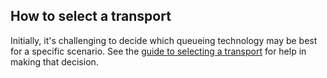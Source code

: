 ## How to select a transport

Initially, it's challenging to decide which queueing technology may be best for a specific scenario. See the [guide to selecting a transport](selecting.md) for help in making that decision.